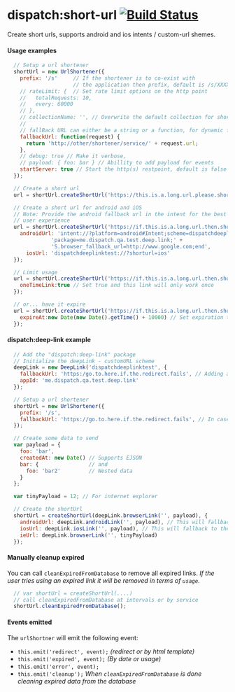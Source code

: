 dispatch:short-url [![Build Status](https://travis-ci.org/DispatchMe/meteor-short-url.svg)](https://travis-ci.org/DispatchMe/meteor-short-url)
==================

Create short urls, supports android and ios intents / custom-url shemes.


#### Usage examples
```js
  // Setup a url shortener
  shortUrl = new UrlShortener({
    prefix: '/s'     // If the shortener is to co-exist with
                     // the application then prefix, default is /s/XXXXXXXX
    // rateLimit: {  // Set rate limit options on the http point
    //   totalRequests: 10,
    //   every: 60000
    // },
    // collectionName: '', // Overwrite the default collection for short urls
    //
    // fallBack URL can either be a string or a function, for dynamic fallbacks
    fallbackUrl: function(request) {
      return 'http://other/shortener/service/' + request.url;
    },
    // debug: true // Make it verbose,
    // payload: { foo: bar } // Abillity to add payload for events
    startServer: true // Start the http(s) restpoint, default is false
  });

  // Create a short url
  url = shortUrl.createShortUrl('https://this.is.a.long.url.please.shorten.me');

  // Create a short url for android and iOS
  // Note: Provide the android fallback url in the intent for the best
  // user experience
  url = shortUrl.createShortUrl('https://if.this.is.a.long.url.then.shorten.me', {
    androidUrl: 'intent://?platform=android#Intent;scheme=dispatchdeeplinktest;'+
              'package=me.dispatch.qa.test.deep.link;' +
              'S.browser_fallback_url=http://www.google.com;end',
      iosUrl: 'dispatchdeeplinktest://?shorturl=ios'
  });

  // Limit usage
  url = shortUrl.createShortUrl('https://if.this.is.a.long.url.then.shorten.me', {
    oneTimeLink:true // Set true and this link will only work once
  });

  // or... have it expire
  url = shortUrl.createShortUrl('https://if.this.is.a.long.url.then.shorten.me', {
    expireAt:new Date(new Date().getTime() + 10000) // Set expiration time/date
  });
```


#### dispatch:deep-link example
```js
  // Add the "dispatch:deep-link" package
  // Initialize the deepLink - customURL scheme
  deepLink = new DeepLink('dispatchdeeplinktest', {
    fallbackUrl: 'https:/go.to.here.if.the.redirect.fails', // Adding a fallback here will add it to the android intent
    appId: 'me.dispatch.qa.test.deep.link'
  });

  // Setup a url shortener
  shortUrl = new UrlShortener({
    prefix: '/s',
    fallbackUrl: 'https://go.to.here.if.the.redirect.fails', // In case the url is not found
  });

  // Create some data to send
  var payload = {
    foo: 'bar',
    createdAt: new Date() // Supports EJSON
    bar: {                // and
      foo: 'bar2'         // Nested data
    }
  };

  var tinyPayload = 12; // For internet explorer

  // Create the shortUrl
  shortUrl = createShortUrl(deepLink.browserLink('', payload), {
    androidUrl: deepLink.androidLink('', payload), // This will fallback to the main url
    iosUrl: deepLink.iosLink('', payload), // This will fallback to the main url
    ieUrl: deepLink.browserLink('', tinyPayload)
  });
```

#### Manually cleanup expired
You can call `cleanExpiredFromDatabase` to remove all expired links.
*If the user tries using an expired link it will be removed in terms of `usage`.*

```js
  // var shortUrl = createShortUrl(....)
  // call cleanExpiredFromDatabase at intervals or by service
  shortUrl.cleanExpiredFromDatabase();
```

#### Events emitted
The `urlShortner` will emit the following event:
* `this.emit('redirect', event);` *(redirect or by html template)*
* `this.emit('expired', event);` *(By date or usage)*
* `this.emit('error', event);`
* `this.emit('cleanup');` *When `cleanExpiredFromDatabase` is done cleaning expired data from the database*
